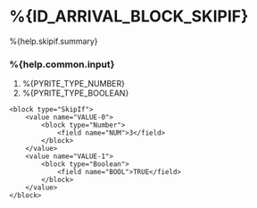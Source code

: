 # %{ID_ARRIVAL_BLOCK_SKIPIF}

%{help.skipif.summary}

### %{help.common.input}

1. %{PYRITE_TYPE_NUMBER}
2. %{PYRITE_TYPE_BOOLEAN}

```
<block type="SkipIf">
    <value name="VALUE-0">
        <block type="Number">
            <field name="NUM">3</field>
        </block>
    </value>
    <value name="VALUE-1">
        <block type="Boolean">
            <field name="BOOL">TRUE</field>
        </block>
    </value>
</block>
```
